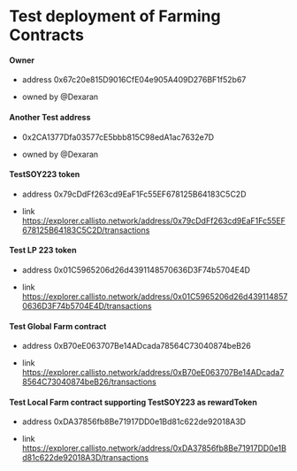 # Test deployment of Farming Contracts

#### Owner

- address 0x67c20e815D9016CfE04e905A409D276BF1f52b67

- owned by @Dexaran

#### Another Test address

- 0x2CA1377Dfa03577cE5bbb815C98edA1ac7632e7D

- owned by @Dexaran

#### TestSOY223 token

- address 0x79cDdFf263cd9EaF1Fc55EF678125B64183C5C2D

- link https://explorer.callisto.network/address/0x79cDdFf263cd9EaF1Fc55EF678125B64183C5C2D/transactions

#### Test LP 223 token

- address 0x01C5965206d26d4391148570636D3F74b5704E4D

- link https://explorer.callisto.network/address/0x01C5965206d26d4391148570636D3F74b5704E4D/transactions

#### Test Global Farm contract

- address 0xB70eE063707Be14ADcada78564C73040874beB26

- link https://explorer.callisto.network/address/0xB70eE063707Be14ADcada78564C73040874beB26/transactions

#### Test Local Farm contract supporting TestSOY223 as rewardToken

- address 0xDA37856fb8Be71917DD0e1Bd81c622de92018A3D

- link https://explorer.callisto.network/address/0xDA37856fb8Be71917DD0e1Bd81c622de92018A3D/transactions
